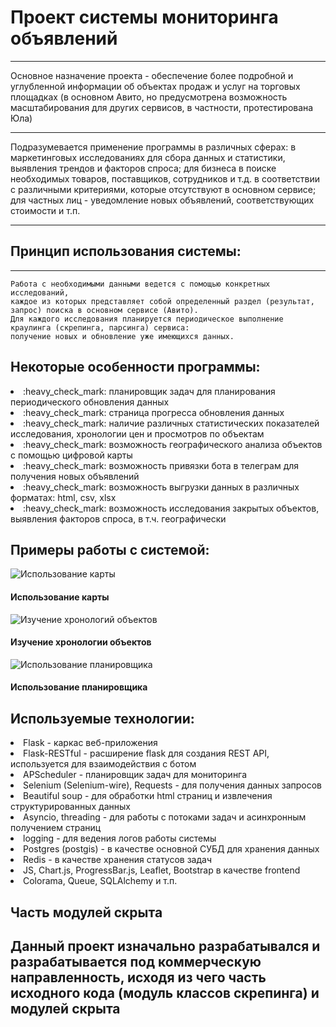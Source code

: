 Проект системы мониторинга объявлений 
=====================

***
Основное назначение проекта - обеспечение более подробной и углубленной информации об объектах продаж и услуг 
на торговых площадках (в основном Авито, но предусмотрена возможность масштабирования для других 
сервисов, в частности, протестирована Юла)
*** 
Подразумевается применение программы в различных сферах: в маркетинговых исследованиях 
для сбора данных и статистики, выявления трендов и факторов спроса; для бизнеса в поиске необходимых товаров, 
поставщиков, сотрудников и т.д. в соответствии с различными критериями, которые отсутствуют в основном сервисе; 
для частных лиц - уведомление новых объявлений, соответствующих стоимости и т.п.
*** 
Принцип использования системы:
-----------------------------------
***
    Работа с необходимыми данными ведется с помощью конкретных исследований, 
    каждое из которых представляет собой определенный раздел (результат, запрос) поиска в основном сервисе (Авито).
    Для каждого исследования планируется периодическое выполнение краулинга (скрепинга, парсинга) сервиса:
    получение новых и обновление уже имеющихся данных. 

Некоторые особенности программы:
-----------------------------------
<li> :heavy_check_mark: планировщик задач для планирования периодического обновления данных </li>
<li> :heavy_check_mark: страница прогресса обновления данных </li>
<li> :heavy_check_mark: наличие различных статистических показателей исследования, хронологии цен и просмотров по объектам</li>
<li> :heavy_check_mark: возможность географического анализа объектов с помощью цифровой карты </li>
<li> :heavy_check_mark: возможность привязки бота в телеграм для получения новых объявлений </li>
<li> :heavy_check_mark: возможность выгрузки данных в различных форматах: html, csv, xlsx </li>
<li> :heavy_check_mark: возможность исследования закрытых объектов, выявления факторов спроса, в т.ч. географически </li>

Примеры работы с системой:
-----------------------------------

![Использование карты](readmi-source/using-map.gif)
#### Использование карты

![Изучение хронологий объектов](readmi-source/using-chronologies.gif)
#### Изучение хронологии объектов

![Использование планировщика](readmi-source/using-scheduler.gif)
#### Использование планировщика

Используемые технологии:
-----------------------------------
<li>Flask - каркас веб-приложения </li>
<li> Flask-RESTful - расширение flask для создания REST API, 
используется для взаимодействия с ботом 
</li>
<li> APScheduler - планировщик задач для мониторинга </li>
<li> Selenium (Selenium-wire), Requests -  для получения данных запросов </li>
<li> Beautiful soup - для обработки html страниц и извлечения структурированных данных </li> 
<li> Asyncio, threading - для работы с потоками задач и асинхронным получением страниц </li>
<li> logging - для ведения логов работы системы </li>
<li> Postgres (postgis) - в качестве основной СУБД для хранения данных</li>
<li> Redis - в качестве хранения статусов задач </li>
<li> JS, Chart.js, ProgressBar.js, Leaflet, Bootstrap в качестве frontend </li>
<li> Colorama, Queue, SQLAlchemy и т.п. </li>


Часть модулей скрыта
-----------------------------------
Данный проект изначально разрабатывался и разрабатывается 
под коммерческую направленность, исходя из чего часть исходного кода (модуль классов скрепинга) 
и модулей скрыта
-----------------------------------
